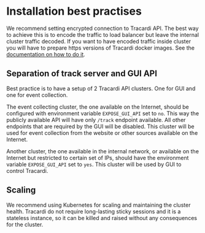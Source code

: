 # Installation best practises

We recommend setting encrypted connection to Tracardi API. The best way to achieve this is to encode the traffic to load
balancer but leave the internal cluster traffic decoded. If you want to have encoded traffic inside cluster you will
have to prepare https versions of Tracardi docker images. See
the [documentation on how to do it](../configuration/tracardi_ssl.md).

## Separation of track server and GUI API

Best practice is to have a setup of 2 Tracardi API clusters. One for GUI and one for event collection.

The event collecting cluster, the one available on the Internet, should be configured with environment
variable `EXPOSE_GUI_API` set to `no`. This way the publicly available API will have only `/track` endpoint available.
All other endpoints that are required by the GUI will be disabled. This cluster will be used for event collection from
the website or other sources available on the Internet.

Another cluster, the one available in the internal network, or available on the Internet but restricted to certain set
of IPs, should have the environment variable `EXPOSE_GUI_API` set to `yes`. This cluster will be used by GUI to control
Tracardi.

## Scaling

We recommend using Kubernetes for scaling and maintaining the cluster health. Tracardi do not require long-lasting
sticky sessions and it is a stateless instance, so it can be killed and raised without any consequences for the cluster. 
